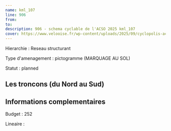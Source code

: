 ```yaml
---
name: kml_107 
line: 906
from: 
to:  
description: 906 - schema cyclable de l'ACSO 2025 kml_107 
cover: https://www.velooise.fr/wp-content/uploads/2025/09/cyclopolis-acso-default.jpg
---
```

Hierarchie : Reseau structurant

Type d'amenagement : pictogramme (MARQUAGE AU SOL)

Statut : planned

## Les troncons (du Nord au Sud)

## Informations complementaires

Budget  : 252 

Lineaire :

